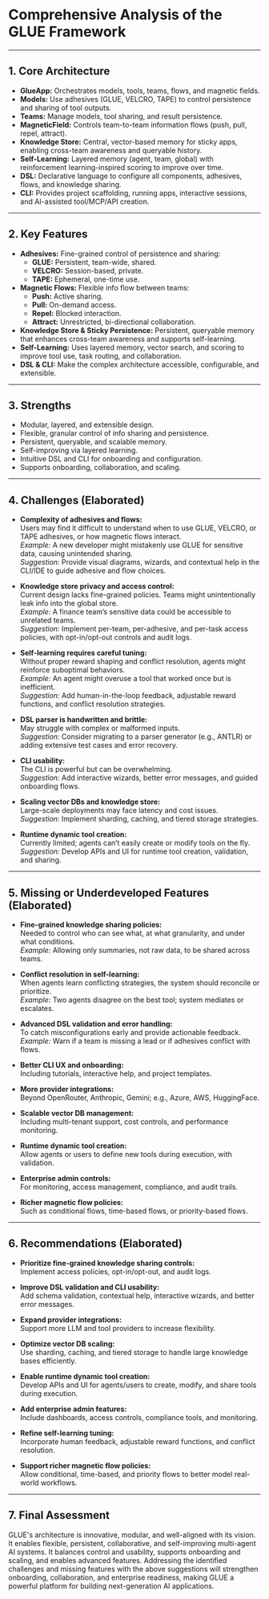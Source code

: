# Comprehensive Analysis of the GLUE Framework

---

## 1. Core Architecture

- **GlueApp:** Orchestrates models, tools, teams, flows, and magnetic fields.
- **Models:** Use adhesives (GLUE, VELCRO, TAPE) to control persistence and sharing of tool outputs.
- **Teams:** Manage models, tool sharing, and result persistence.
- **MagneticField:** Controls team-to-team information flows (push, pull, repel, attract).
- **Knowledge Store:** Central, vector-based memory for sticky apps, enabling cross-team awareness and queryable history.
- **Self-Learning:** Layered memory (agent, team, global) with reinforcement learning-inspired scoring to improve over time.
- **DSL:** Declarative language to configure all components, adhesives, flows, and knowledge sharing.
- **CLI:** Provides project scaffolding, running apps, interactive sessions, and AI-assisted tool/MCP/API creation.

---

## 2. Key Features

- **Adhesives:** Fine-grained control of persistence and sharing:
  - **GLUE:** Persistent, team-wide, shared.
  - **VELCRO:** Session-based, private.
  - **TAPE:** Ephemeral, one-time use.
- **Magnetic Flows:** Flexible info flow between teams:
  - **Push:** Active sharing.
  - **Pull:** On-demand access.
  - **Repel:** Blocked interaction.
  - **Attract:** Unrestricted, bi-directional collaboration.
- **Knowledge Store & Sticky Persistence:** Persistent, queryable memory that enhances cross-team awareness and supports self-learning.
- **Self-Learning:** Uses layered memory, vector search, and scoring to improve tool use, task routing, and collaboration.
- **DSL & CLI:** Make the complex architecture accessible, configurable, and extensible.

---

## 3. Strengths

- Modular, layered, and extensible design.
- Flexible, granular control of info sharing and persistence.
- Persistent, queryable, and scalable memory.
- Self-improving via layered learning.
- Intuitive DSL and CLI for onboarding and configuration.
- Supports onboarding, collaboration, and scaling.

---

## 4. Challenges (Elaborated)

- **Complexity of adhesives and flows:**  
  Users may find it difficult to understand when to use GLUE, VELCRO, or TAPE adhesives, or how magnetic flows interact.  
  *Example:* A new developer might mistakenly use GLUE for sensitive data, causing unintended sharing.  
  *Suggestion:* Provide visual diagrams, wizards, and contextual help in the CLI/IDE to guide adhesive and flow choices.

- **Knowledge store privacy and access control:**  
  Current design lacks fine-grained policies. Teams might unintentionally leak info into the global store.  
  *Example:* A finance team’s sensitive data could be accessible to unrelated teams.  
  *Suggestion:* Implement per-team, per-adhesive, and per-task access policies, with opt-in/opt-out controls and audit logs.

- **Self-learning requires careful tuning:**  
  Without proper reward shaping and conflict resolution, agents might reinforce suboptimal behaviors.  
  *Example:* An agent might overuse a tool that worked once but is inefficient.  
  *Suggestion:* Add human-in-the-loop feedback, adjustable reward functions, and conflict resolution strategies.

- **DSL parser is handwritten and brittle:**  
  May struggle with complex or malformed inputs.  
  *Suggestion:* Consider migrating to a parser generator (e.g., ANTLR) or adding extensive test cases and error recovery.

- **CLI usability:**  
  The CLI is powerful but can be overwhelming.  
  *Suggestion:* Add interactive wizards, better error messages, and guided onboarding flows.

- **Scaling vector DBs and knowledge store:**  
  Large-scale deployments may face latency and cost issues.  
  *Suggestion:* Implement sharding, caching, and tiered storage strategies.

- **Runtime dynamic tool creation:**  
  Currently limited; agents can’t easily create or modify tools on the fly.  
  *Suggestion:* Develop APIs and UI for runtime tool creation, validation, and sharing.

---

## 5. Missing or Underdeveloped Features (Elaborated)

- **Fine-grained knowledge sharing policies:**  
  Needed to control who can see what, at what granularity, and under what conditions.  
  *Example:* Allowing only summaries, not raw data, to be shared across teams.

- **Conflict resolution in self-learning:**  
  When agents learn conflicting strategies, the system should reconcile or prioritize.  
  *Example:* Two agents disagree on the best tool; system mediates or escalates.

- **Advanced DSL validation and error handling:**  
  To catch misconfigurations early and provide actionable feedback.  
  *Example:* Warn if a team is missing a lead or if adhesives conflict with flows.

- **Better CLI UX and onboarding:**  
  Including tutorials, interactive help, and project templates.

- **More provider integrations:**  
  Beyond OpenRouter, Anthropic, Gemini; e.g., Azure, AWS, HuggingFace.

- **Scalable vector DB management:**  
  Including multi-tenant support, cost controls, and performance monitoring.

- **Runtime dynamic tool creation:**  
  Allow agents or users to define new tools during execution, with validation.

- **Enterprise admin controls:**  
  For monitoring, access management, compliance, and audit trails.

- **Richer magnetic flow policies:**  
  Such as conditional flows, time-based flows, or priority-based flows.

---

## 6. Recommendations (Elaborated)

- **Prioritize fine-grained knowledge sharing controls:**  
  Implement access policies, opt-in/opt-out, and audit logs.

- **Improve DSL validation and CLI usability:**  
  Add schema validation, contextual help, interactive wizards, and better error messages.

- **Expand provider integrations:**  
  Support more LLM and tool providers to increase flexibility.

- **Optimize vector DB scaling:**  
  Use sharding, caching, and tiered storage to handle large knowledge bases efficiently.

- **Enable runtime dynamic tool creation:**  
  Develop APIs and UI for agents/users to create, modify, and share tools during execution.

- **Add enterprise admin features:**  
  Include dashboards, access controls, compliance tools, and monitoring.

- **Refine self-learning tuning:**  
  Incorporate human feedback, adjustable reward functions, and conflict resolution.

- **Support richer magnetic flow policies:**  
  Allow conditional, time-based, and priority flows to better model real-world workflows.

---

## 7. Final Assessment

GLUE's architecture is innovative, modular, and well-aligned with its vision. It enables flexible, persistent, collaborative, and self-improving multi-agent AI systems. It balances control and usability, supports onboarding and scaling, and enables advanced features. Addressing the identified challenges and missing features with the above suggestions will strengthen onboarding, collaboration, and enterprise readiness, making GLUE a powerful platform for building next-generation AI applications.
